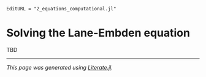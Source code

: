 ```@meta
EditURL = "2_equations_computational.jl"
```

# Solving the Lane-Embden equation

TBD

---

*This page was generated using [Literate.jl](https://github.com/fredrikekre/Literate.jl).*

